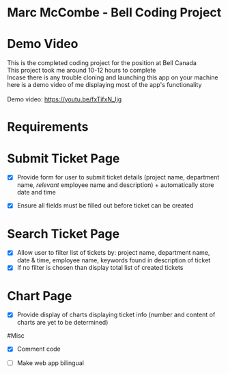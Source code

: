 # Marc McCombe - Bell Coding Project
# Demo Video
This is the completed coding project for the position at Bell Canada <br />
This project took me around 10-12 hours to complete <br/>
Incase there is any trouble cloning and launching this app on your machine here is a demo video of me displaying most of the app's functionality <br/> <br/>
Demo video: https://youtu.be/fxTifxN_Ijg
<br/>
# Requirements

# Submit Ticket Page
- [x] Provide form for user to submit ticket details (project name, department name, *relevant* employee name and description) + automatically store date and time
- [x] Ensure all fields must be filled out before ticket can be created


# Search Ticket Page
- [x] Allow user to filter list of tickets by: project name, department name, date & time, employee name, keywords found in description of ticket
- [x] If no filter is chosen than display total list of created tickets

# Chart Page
- [x] Provide display of charts displaying ticket info (number and content of charts are yet to be determined)

#Misc
- [x] Comment code
- [ ] Make web app bilingual



